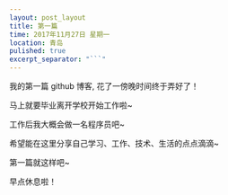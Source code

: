 ```yaml
---
layout: post_layout
title: 第一篇
time: 2017年11月27日 星期一
location: 青岛
pulished: true
excerpt_separator: "```"
---
```


我的第一篇 github 博客, 花了一傍晚时间终于弄好了！

马上就要毕业离开学校开始工作啦~

工作后我大概会做一名程序员吧~

希望能在这里分享自己学习、工作、技术、生活的点点滴滴~

第一篇就这样吧~

早点休息啦！


